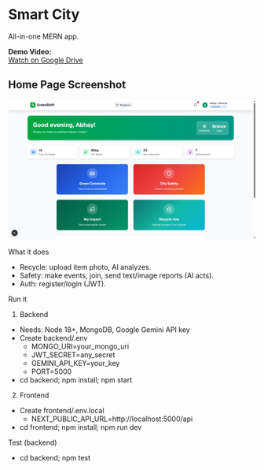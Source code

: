 # Smart City

All-in-one MERN app.

**Demo Video:**  
[Watch on Google Drive](https://drive.google.com/file/d/1IPKUwur90TfByhqf0cNgwVZV9fRN8vz9/view?usp=sharing)

## Home Page Screenshot

![Home Page](IMG-20250920-WA0022.jpg)

What it does
- Recycle: upload item photo, AI analyzes.
- Safety: make events, join, send text/image reports (AI acts).
- Auth: register/login (JWT).

Run it
1) Backend
- Needs: Node 18+, MongoDB, Google Gemini API key
- Create backend/.env
	- MONGO_URI=your_mongo_uri
	- JWT_SECRET=any_secret
	- GEMINI_API_KEY=your_key
	- PORT=5000
- cd backend; npm install; npm start

2) Frontend
- Create frontend/.env.local
	- NEXT_PUBLIC_API_URL=http://localhost:5000/api
- cd frontend; npm install; npm run dev

Test (backend)
- cd backend; npm test